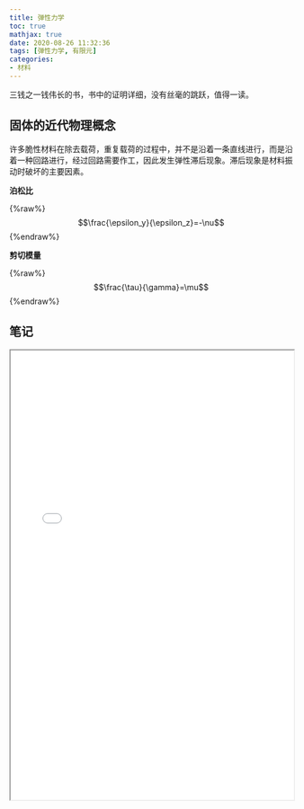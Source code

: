 ```yaml
---
title: 弹性力学
toc: true
mathjax: true
date: 2020-08-26 11:32:36
tags: [弹性力学, 有限元]
categories:
- 材料
---
```


三钱之一钱伟长的书，书中的证明详细，没有丝毫的跳跃，值得一读。
<!--more-->

## 固体的近代物理概念
许多脆性材料在除去载荷，重复载荷的过程中，并不是沿着一条直线进行，而是沿着一种回路进行，经过回路需要作工，因此发生弹性滞后现象。滞后现象是材料振动时破坏的主要因素。

<b>泊松比</b>

{%raw%}$$\frac{\epsilon_y}{\epsilon_z}=-\nu$${%endraw%}

<b>剪切模量</b>

{%raw%}$$\frac{\tau}{\gamma}=\mu$${%endraw%}

## 笔记
<iframe src="弹性力学-钱伟长（读书笔记）.pdf"  width="100%" height="800px"></iframe>

